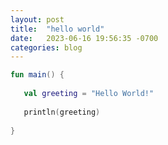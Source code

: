 ```yaml
---
layout: post
title:  "hello world"
date:   2023-06-16 19:56:35 -0700
categories: blog
---
```


``` kotlin
fun main() {
   
   val greeting = "Hello World!"
   
   println(greeting)
   
}
```
